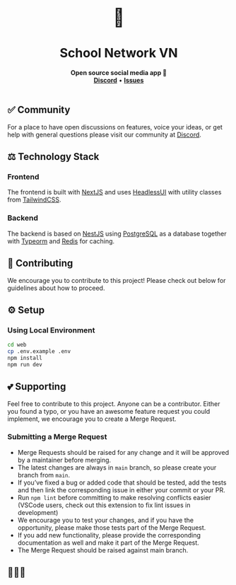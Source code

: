 <div align="center">
    <span style="font-size: 40px;">🌿</span>
    <h1>School Network VN</h1>
    <strong>Open source social media app 🌿</strong>
</div>
<div align="center">
    <a href="https://discord.gg/"><b>Discord</b></a>
    •
    <a href="https://github.com/alvxvi/schoolnetworkvn"><b>Issues</b></a>
</div>
<br>

## ✅ Community

For a place to have open discussions on features, voice your ideas, or get help with general questions please visit our community at [Discord](https://discord.gg/).

## ⚖️ Technology Stack

### Frontend

The frontend is built with [NextJS](https://nextjs.org) and uses [HeadlessUI](https://headlessui.com) with utility classes from [TailwindCSS](https://tailwindcss.com).

### Backend

The backend is based on [NestJS](https://nestjs.com) using [PostgreSQL](https://www.postgresql.org) as a database together with [Typeorm](https://typeorm.io) and [Redis](https://redis.io) for caching.

## 🤝 Contributing

We encourage you to contribute to this project! Please check out below for guidelines about how to proceed.

## ⚙️ Setup

### Using Local Environment

```sh
cd web
cp .env.example .env
npm install
npm run dev
```

## 💕 Supporting

Feel free to contribute to this project. Anyone can be a contributor. Either you found a typo, or you have an awesome feature request you could implement, we encourage you to create a Merge Request.

### Submitting a Merge Request

- Merge Requests should be raised for any change and it will be approved by a maintainer before merging.
- The latest changes are always in `main` branch, so please create your branch from `main`.
- If you’ve fixed a bug or added code that should be tested, add the tests and then link the corresponding issue in either your commit or your PR.
- Run `npm lint` before committing to make resolving conflicts easier (VSCode users, check out this extension to fix lint issues in development)
- We encourage you to test your changes, and if you have the opportunity, please make those tests part of the Merge Request.
- If you add new functionality, please provide the corresponding documentation as well and make it part of the Merge Request.
- The Merge Request should be raised against main branch.

## 🥳🥳🥳
